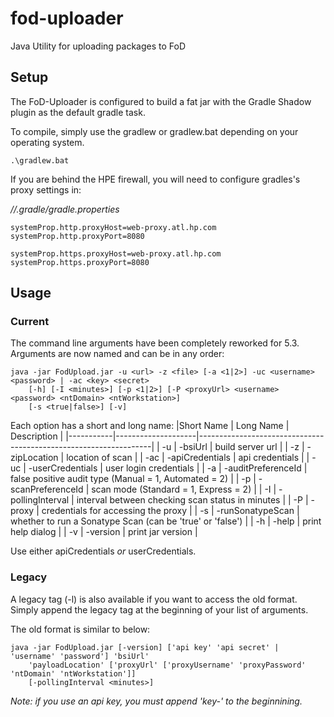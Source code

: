 # fod-uploader
Java Utility for uploading packages to FoD

## Setup

The FoD-Uploader is configured to build a fat jar with the Gradle Shadow plugin as the default gradle task.

To compile, simply use the gradlew or gradlew.bat depending on your operating system.

```
.\gradlew.bat
```

If you are behind the HPE firewall, you will need to configure gradles's proxy settings in:

*/<user-directory>/.gradle/gradle.properties*

```
systemProp.http.proxyHost=web-proxy.atl.hp.com
systemProp.http.proxyPort=8080

systemProp.https.proxyHost=web-proxy.atl.hp.com
systemProp.https.proxyPort=8080

```


## Usage

### Current
The command line arguments have been completely reworked for 5.3. Arguments are now named and can be in any order: 

```
java -jar FodUpload.jar -u <url> -z <file> [-a <1|2>] -uc <username> <password> | -ac <key> <secret>  
    [-h] [-I <minutes>] [-p <1|2>] [-P <proxyUrl> <username> <password> <ntDomain> <ntWorkstation>] 
    [-s <true|false>] [-v]
```

Each option has a short and long name:
|Short Name | Long Name          | Description                                                      |
|-----------|--------------------|------------------------------------------------------------------|
| -u        | -bsiUrl            | build server url                                                 |
| -z        | -zipLocation       | location of scan                                                 |
| -ac       | -apiCredentials    | api credentials                                                  |
| -uc       | -userCredentials   | user login credentials                                           |
| -a        | -auditPreferenceId | false positive audit type (Manual = 1, Automated = 2)            |
| -p        | -scanPreferenceId  | scan mode (Standard = 1, Express = 2)                            |
| -I        | -pollingInterval   | interval between checking scan status in minutes                 |
| -P        | -proxy             | credentials for accessing the proxy                              |
| -s        | -runSonatypeScan   | whether to run a Sonatype Scan (can be 'true' or 'false')        |
| -h        | -help              | print help dialog                                                |
| -v        | -version           | print jar version                                                |

Use either apiCredentials *or* userCredentials.

### Legacy
A legacy tag (-l) is also available if you want to access the old format. Simply append the legacy tag at the beginning of your list of arguments.

The old format is similar to below:

```
java -jar FodUpload.jar [-version] ['api key' 'api secret' | 'username' 'password'] 'bsiUrl' 
    'payloadLocation' ['proxyUrl' ['proxyUsername' 'proxyPassword' 'ntDomain' 'ntWorkstation']] 
    [-pollingInterval <minutes>]
```
*Note: if you use an api key, you must append 'key-' to the beginnining.*